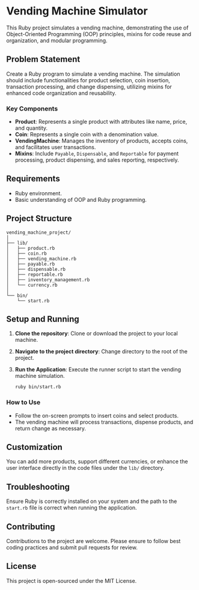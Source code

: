 
# Vending Machine Simulator

This Ruby project simulates a vending machine, demonstrating the use of Object-Oriented Programming (OOP) principles, mixins for code reuse and organization, and modular programming.

## Problem Statement

Create a Ruby program to simulate a vending machine. The simulation should include functionalities for product selection, coin insertion, transaction processing, and change dispensing, utilizing mixins for enhanced code organization and reusability.

### Key Components

- **Product**: Represents a single product with attributes like name, price, and quantity.
- **Coin**: Represents a single coin with a denomination value.
- **VendingMachine**: Manages the inventory of products, accepts coins, and facilitates user transactions.
- **Mixins**: Include `Payable`, `Dispensable`, and `Reportable` for payment processing, product dispensing, and sales reporting, respectively.

## Requirements

- Ruby environment.
- Basic understanding of OOP and Ruby programming.

## Project Structure

```
vending_machine_project/
│
├── lib/
│   ├── product.rb
│   ├── coin.rb
│   ├── vending_machine.rb
│   ├── payable.rb
│   ├── dispensable.rb
│   ├── reportable.rb
│   ├── inventory_management.rb
│   └── currency.rb
│
└── bin/
    └── start.rb
```

## Setup and Running

1. **Clone the repository**: Clone or download the project to your local machine.

2. **Navigate to the project directory**: Change directory to the root of the project.

3. **Run the Application**: Execute the runner script to start the vending machine simulation.
   ```bash
   ruby bin/start.rb
   ```

### How to Use

- Follow the on-screen prompts to insert coins and select products.
- The vending machine will process transactions, dispense products, and return change as necessary.

## Customization

You can add more products, support different currencies, or enhance the user interface directly in the code files under the `lib/` directory.

## Troubleshooting

Ensure Ruby is correctly installed on your system and the path to the `start.rb` file is correct when running the application.

## Contributing

Contributions to the project are welcome. Please ensure to follow best coding practices and submit pull requests for review.

## License

This project is open-sourced under the MIT License.
